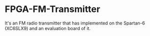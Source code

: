 # FPGA-FM-Transmitter
It's an FM radio transmitter that has implemented on the Spartan-6 (XC6SLX9) and an evaluation board of it.
